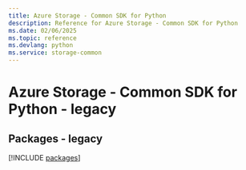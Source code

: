 ```yaml
---
title: Azure Storage - Common SDK for Python
description: Reference for Azure Storage - Common SDK for Python
ms.date: 02/06/2025
ms.topic: reference
ms.devlang: python
ms.service: storage-common
---
```

# Azure Storage - Common SDK for Python - legacy
## Packages - legacy
[!INCLUDE [packages](storage---common-index.md)]